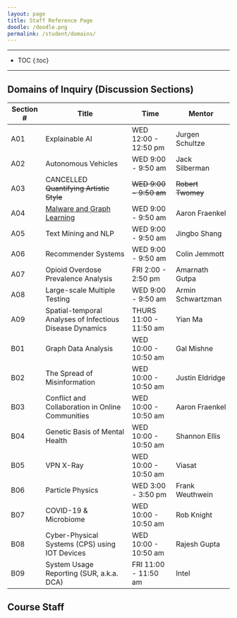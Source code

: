 ```yaml
---
layout: page
title: Staff Reference Page
doodle: /doodle.png
permalink: /student/domains/
---
```


---
* TOC
{:toc}

---

## Domains of Inquiry (Discussion Sections)

|Section #|Title|Time|Mentor|
|---|---|---|---|
|A01|Explainable AI|WED 12:00 - 12:50 pm|Jurgen Schultze|
|A02|Autonomous Vehicles|WED 9:00 - 9:50 am|Jack Silberman|
|A03|CANCELLED ~~Quantifying Artistic Style~~| ~~WED 9:00 - 9:50 am~~|~~Robert Twomey~~|
|A04|[Malware and Graph Learning](https://afraenkel.github.io/capstone-malware-domain/)| WED 9:00 - 9:50 am|Aaron Fraenkel|
|A05|Text Mining and NLP| WED 9:00 - 9:50 am|Jingbo Shang|
|A06|Recommender Systems| WED 9:00 - 9:50 am|Colin Jemmott|
|A07|Opioid Overdose Prevalence Analysis| FRI 2:00 - 2:50 pm|Amarnath Gutpa|
|A08|Large-scale Multiple Testing| WED 9:00 - 9:50 am|Armin Schwartzman|
|A09|Spatial-temporal Analyses of Infectious Disease Dynamics| THURS 11:00 - 11:50 am|Yian Ma|
|B01|Graph Data Analysis|WED 10:00 - 10:50 am|Gal Mishne|
|B02|The Spread of Misinformation|WED 10:00 - 10:50 am|Justin Eldridge|
|B03|Conflict and Collaboration in Online Communities|WED 10:00 - 10:50 am|Aaron Fraenkel|
|B04|Genetic Basis of Mental Health|WED 10:00 - 10:50 am|Shannon Ellis|
|B05|VPN X-Ray|WED 10:00 - 10:50 am|Viasat|
|B06|Particle Physics|WED 3:00 - 3:50 pm| Frank Weuthwein|
|B07|COVID-19 & Microbiome|WED 10:00 - 10:50 am|Rob Knight|
|B08|Cyber-Physical Systems (CPS) using IOT Devices|WED 10:00 - 10:50 am|Rajesh Gupta|
|B09|System Usage Reporting (SUR, a.k.a. DCA)|FRI 11:00 - 11:50 am|Intel|


## Course Staff

